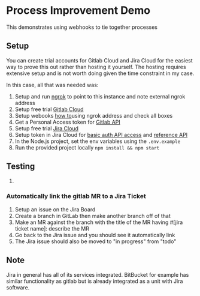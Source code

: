 # Process Improvement Demo
This demonstrates using webhooks to tie together processes

## Setup
You can create trial accounts for Gitlab Cloud and Jira Cloud for the easiest way to prove this out rather than hosting it yourself. The hosting requires extensive setup and is not worth doing given the time constraint in my case.

In this case, all that was needed was:

1. Setup and run [ngrok](https://ngrok.com/) to point to this instance and note external ngrok address
1. Setup free trial [Gitlab Cloud](https://gitlab.com/)
1. Setup webooks [how to](https://docs.gitlab.com/ee/user/project/integrations/webhooks.html)using ngrok address and check all boxes
1. Get a Personal Access token for [Gitlab API](https://docs.gitlab.com/ee/api/rest/index.html)
1. Setup free trial [Jira Cloud](https://www.atlassian.com/try/cloud/signup?bundle=jira-software&edition=free&signupSource=skipBundles)
1. Setup token in Jira Cloud for [basic auth API access](https://developer.atlassian.com/cloud/jira/platform/basic-auth-for-rest-apis/) and [reference API](https://developer.atlassian.com/cloud/jira/platform/rest/v3/api-group-issues/#api-group-issues)
1. In the Node.js project, set the env variables using the `.env.example`
1. Run the provided project locally `npm install && npm start`

## Testing
1. 

### Automatically link the gitlab MR to a Jira Ticket
1. Setup an issue on the Jira Board
1. Create a branch in GitLab then make another branch off of that
1. Make an MR against the branch with the title of the MR having #[jira ticket name]: describe the MR
1. Go back to the Jira issue and you should see it automatically link
1. The Jira issue should also be moved to "in progress" from "todo"


## Note
Jira in general has all of its services integrated. BitBucket for example has similar functionality as gitlab but is already integrated as a unit with Jira software.